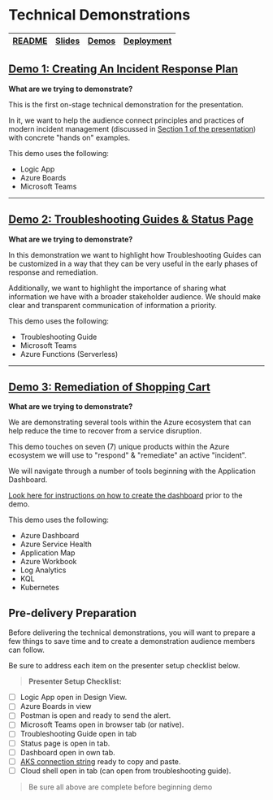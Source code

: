 # Technical Demonstrations

| [README](/ops20/README.md) | [Slides](/ops20/slides/README.md) | [Demos](/ops20/demos/README.md) | [Deployment](/ops20/deployment/README.md) |
|--------|-------|------------|-----------|

## [Demo 1: Creating An Incident Response Plan](01/README.md)

**What are we trying to demonstrate?**

This is the first on-stage technical demonstration for the presentation.

In it, we want to help the audience connect principles and practices of modern incident management (discussed in [Section 1 of the presentation](../slides/section/01/README.md)) with concrete "hands on" examples.

This demo uses the following:

- Logic App
- Azure Boards
- Microsoft Teams

---

## [Demo 2: Troubleshooting Guides & Status Page](02/README.md)

**What are we trying to demonstrate?**

In this demonstration we want to highlight how Troubleshooting Guides can be customized in a way that they can be very useful in the early phases of response and remediation.

Additionally, we want to highlight the importance of sharing what information we have with a broader stakeholder audience. We should make clear and transparent communication of information a priority.

This demo uses the following:

- Troubleshooting Guide
- Microsoft Teams
- Azure Functions (Serverless)

---

## [Demo 3: Remediation of Shopping Cart](03/README.md)

**What are we trying to demonstrate?**

We are demonstrating several tools within the Azure ecosystem that can help reduce the time to recover from a service disruption.

This demo touches on seven (7) unique products within the Azure ecosystem we will use to "respond" & "remediate" an active "incident".

We will navigate through a number of tools beginning with the Application Dashboard.

[Look here for instructions on how to create the dashboard](../deployment/dashboard/README.md) prior to the demo.

This demo uses the following:

- Azure Dashboard
- Azure Service Health
- Application Map
- Azure Workbook
- Log Analytics
- KQL
- Kubernetes

## Pre-delivery Preparation

Before delivering the technical demonstrations, you will want to prepare a few things to save time and to create a demonstration audience members can follow.

Be sure to address each item on the presenter setup checklist below.

>**Presenter Setup Checklist:**

- [ ] Logic App open in Design View.
- [ ] Azure Boards in view
- [ ] Postman is open and ready to send the alert.
- [ ] Microsoft Teams open in browser tab (or native).
- [ ] Troubleshooting Guide open in tab
- [ ] Status page is open in tab.
- [ ] Dashboard open in own tab.
- [ ] [AKS connection string](03/README.md) ready to copy and paste.
- [ ] Cloud shell open in tab (can open from troubleshooting guide).
  
> Be sure all above are complete before beginning demo
